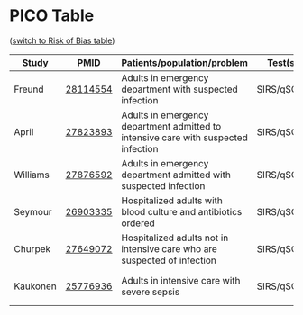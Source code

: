 # PICO Table
([switch to Risk of Bias table](risk-of-bias.md))

Study        | PMID                                    |Patients/population/problem|Test(s)|Comparison|Outcome|
------------ | --------------------------------------|---------------------------|------------|----------|-------|
| Freund      |[28114554](http://pubmed.gov/28114554) |Adults in emergency department with suspected infection| SIRS/qSOFA | Usual care | Mortality in hospital|
| April       |[27823893](http://pubmed.gov/27823893)|Adults in emergency department admitted to intensive care with suspected infection | SIRS/qSOFA | Usual care |Mortality in hospital|
| Williams    |[27876592](http://pubmed.gov/27876592) |Adults in emergency department admitted with suspected infection | SIRS/qSOFA |Usual care|Mortality in hospitals|
| Seymour     |[26903335](http://pubmed.gov/26903335)|Hospitalized adults with blood culture and antibiotics ordered | SIRS/qSOFA |Usual care|Mortality in hospital|
| Churpek     |[27649072](http://pubmed.gov/27649072)|Hospitalized adults not in intensive care who are suspected of infection | SIRS/qSOFA |Usual care|Mortality in hospital|
| Kaukonen    |[25776936](http://pubmed.gov/25776936) |Adults in intensive care with severe sepsis | SIRS/qSOFA |Usual care|Mortality in hospital|
